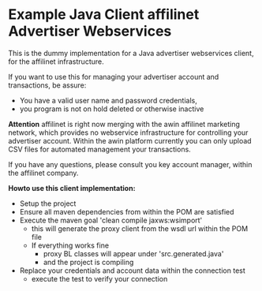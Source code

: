 # Example Java Client affilinet Advertiser Webservices

This is the dummy implementation for a Java advertiser webservices client, for the affilinet infrastructure.

If you want to use this for managing your advertiser account and transactions,
be assure:
- You have a valid user name and password credentials,
- you program is not on hold deleted or otherwise inactive

**Attention** 
affilinet is right now merging with the awin affilinet marketing network, which provides no webservice infrastructure for controlling your advertiser account.
Within the awin platform currently you can only upload CSV files for automated management your transactions.

If you have any questions, please consult you key account manager, within the affilinet company.

**Howto use this client implementation:**
* Setup the project
* Ensure all maven dependencies from within the POM are satisfied
* Execute the maven goal 'clean compile jaxws:wsimport'
    * this will generate the proxy client from the wsdl url within the POM file
    * If everything works fine
        * proxy BL classes will appear under 'src.generated.java'
        * and the project is compiling
* Replace your credentials and account data within the connection test
    * execute the test to verify your connection


